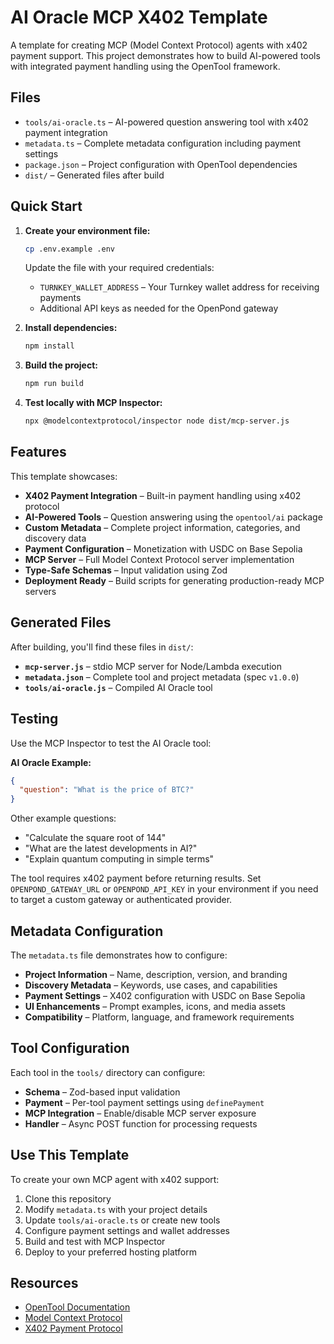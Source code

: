 # AI Oracle MCP X402 Template

A template for creating MCP (Model Context Protocol) agents with x402 payment support. This project demonstrates how to build AI-powered tools with integrated payment handling using the OpenTool framework.

## Files

- `tools/ai-oracle.ts` – AI-powered question answering tool with x402 payment integration
- `metadata.ts` – Complete metadata configuration including payment settings
- `package.json` – Project configuration with OpenTool dependencies
- `dist/` – Generated files after build

## Quick Start

1. **Create your environment file:**
   ```bash
   cp .env.example .env
   ```
   Update the file with your required credentials:
   - `TURNKEY_WALLET_ADDRESS` – Your Turnkey wallet address for receiving payments
   - Additional API keys as needed for the OpenPond gateway

1. **Install dependencies:**
   ```bash
   npm install
   ```

1. **Build the project:**
   ```bash
   npm run build
   ```

1. **Test locally with MCP Inspector:**
   ```bash
   npx @modelcontextprotocol/inspector node dist/mcp-server.js
   ```

## Features

This template showcases:

- **X402 Payment Integration** – Built-in payment handling using x402 protocol
- **AI-Powered Tools** – Question answering using the `opentool/ai` package
- **Custom Metadata** – Complete project information, categories, and discovery data
- **Payment Configuration** – Monetization with USDC on Base Sepolia
- **MCP Server** – Full Model Context Protocol server implementation
- **Type-Safe Schemas** – Input validation using Zod
- **Deployment Ready** – Build scripts for generating production-ready MCP servers

## Generated Files

After building, you'll find these files in `dist/`:

- **`mcp-server.js`** – stdio MCP server for Node/Lambda execution
- **`metadata.json`** – Complete tool and project metadata (spec `v1.0.0`)
- **`tools/ai-oracle.js`** – Compiled AI Oracle tool

## Testing

Use the MCP Inspector to test the AI Oracle tool:

**AI Oracle Example:**
```json
{
  "question": "What is the price of BTC?"
}
```

Other example questions:
- "Calculate the square root of 144"
- "What are the latest developments in AI?"
- "Explain quantum computing in simple terms"

The tool requires x402 payment before returning results. Set `OPENPOND_GATEWAY_URL` or `OPENPOND_API_KEY` in your environment if you need to target a custom gateway or authenticated provider.

## Metadata Configuration

The `metadata.ts` file demonstrates how to configure:

- **Project Information** – Name, description, version, and branding
- **Discovery Metadata** – Keywords, use cases, and capabilities
- **Payment Settings** – X402 configuration with USDC on Base Sepolia
- **UI Enhancements** – Prompt examples, icons, and media assets
- **Compatibility** – Platform, language, and framework requirements

## Tool Configuration

Each tool in the `tools/` directory can configure:

- **Schema** – Zod-based input validation
- **Payment** – Per-tool payment settings using `definePayment`
- **MCP Integration** – Enable/disable MCP server exposure
- **Handler** – Async POST function for processing requests

## Use This Template

To create your own MCP agent with x402 support:

1. Clone this repository
2. Modify `metadata.ts` with your project details
3. Update `tools/ai-oracle.ts` or create new tools
4. Configure payment settings and wallet addresses
5. Build and test with MCP Inspector
6. Deploy to your preferred hosting platform

## Resources

- [OpenTool Documentation](https://docs.openpond.dev)
- [Model Context Protocol](https://modelcontextprotocol.io)
- [X402 Payment Protocol](https://github.com/openpond/x402-spec)

